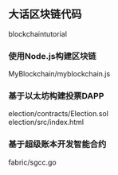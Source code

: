
## 大话区块链代码
blockchaintutorial
### 使用Node.js构建区块链
MyBlockchain/myblockchain.js
### 基于以太坊构建投票DAPP
election/contracts/Election.sol <br>
election/src/index.html
### 基于超级账本开发智能合约
fabric/sgcc.go
